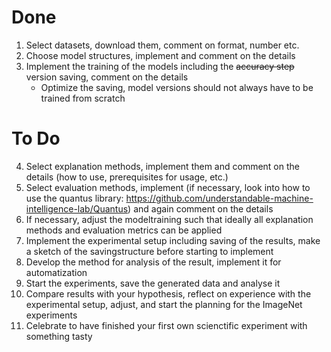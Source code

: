 # Done
1. Select datasets, download them, comment on format, number etc.
2. Choose model structures, implement and comment on the details
3. Implement the training of the models including the ~~accuracy step~~ version saving, comment on the details
	- Optimize the saving, model versions should not always have to be trained from scratch

# To Do
4. Select explanation methods, implement them and comment on the details (how to use, prerequisites for usage, etc.)
5. Select evaluation methods, implement (if necessary, look into how to use the quantus library: https://github.com/understandable-machine-intelligence-lab/Quantus) and again comment on the details
6. If necessary, adjust the modeltraining such that ideally all explanation methods and evaluation metrics can be applied
7. Implement the experimental setup including saving of the results, make a sketch of the savingstructure before starting to implement
8. Develop the method for analysis of the result, implement it for automatization
9. Start the experiments, save the generated data and analyse it
10. Compare results with your hypothesis, reflect on experience with the experimental setup, adjust, and start the planning for the ImageNet experiments
11. Celebrate to have finished your first own scienctific experiment with something tasty
